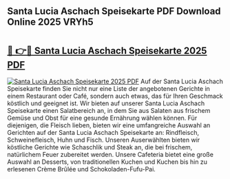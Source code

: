 ## Santa Lucia Aschach Speisekarte PDF Download Online 2025 VRYh5

# <h2><a href="http://gc5s5v6.nevu.top/?p=Santa+Lucia+Aschach+Speisekarte">🔗 👉🔴 Santa Lucia Aschach Speisekarte 2025 PDF</a></h2>

[![Santa Lucia Aschach Speisekarte 2025 PDF](https://i.imgur.com/dBaPXMq.png)](http://gc5s5v6.nevu.top/?p=Santa+Lucia+Aschach+Speisekarte)
Auf der Santa Lucia Aschach Speisekarte finden Sie nicht nur eine Liste der angebotenen Gerichte in einem Restaurant oder Café, sondern auch etwas, das für Ihren Geschmack köstlich und geeignet ist. Wir bieten auf unserer Santa Lucia Aschach Speisekarte einen Salatbereich an, in dem Sie aus Salaten aus frischem Gemüse und Obst für eine gesunde Ernährung wählen können. Für diejenigen, die Fleisch lieben, bieten wir eine umfangreiche Auswahl an Gerichten auf der Santa Lucia Aschach Speisekarte an: Rindfleisch, Schweinefleisch, Huhn und Fisch. Unseren Auserwählten bieten wir köstliche Gerichte wie Schaschlik und Steak an, die bei frischem, natürlichem Feuer zubereitet werden. Unsere Cafeteria bietet eine große Auswahl an Desserts, von traditionellen Kuchen und Kuchen bis hin zu erlesenen Crème Brûlée und Schokoladen-Fufu-Pai.
